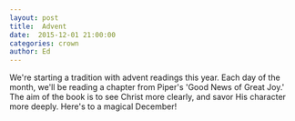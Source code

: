 ```yaml
---
layout: post
title:  Advent
date:  2015-12-01 21:00:00
categories: crown
author: Ed
---
```


We're starting a tradition with advent readings this year. Each day of the month, we'll be reading a chapter from Piper's 'Good News of Great Joy.' The aim of the book is to see Christ more clearly, and savor His character more deeply. Here's to a magical December!
